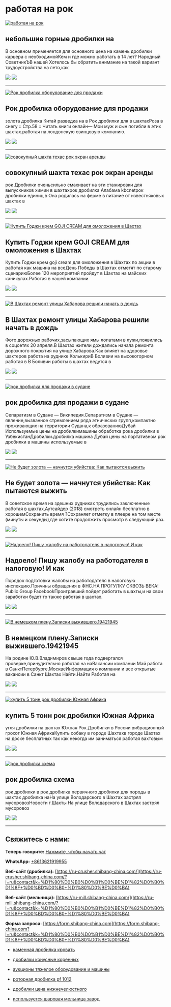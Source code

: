 # работая на рок

<a href="https://swt.shibang-china.com/?n=lxq&l=ru&img&k=%D1%80%D0%B0%D0%B1%D0%BE%D1%82%D0%B0%D1%8F+%D0%BD%D0%B0+%D1%80%D0%BE%D0%BA" target="_blank">![работая на рок](http://static.shibang-china.com/all-800x300/464.jpg)</a>

## небольшие горные дробилки на
В основном применяется для основного цена на камень дробилки карьера с необходимойКем и где можно работать в 14 лет? Народный СоветникЪВ нашей Хотелось бы обратить внимание на такой вариант трудоустройства на лето,как


<a href="https://whatsapp.shibangsoft.com/WhatsApp.php" target="_blank" title="WhatsApp">![](http://static.shibang-china.com/icon/whatsapp.png)</a> <a href="https://swt.shibang-china.com/?n=lxq&l=ru&icon&k=%D1%80%D0%B0%D0%B1%D0%BE%D1%82%D0%B0%D1%8F+%D0%BD%D0%B0+%D1%80%D0%BE%D0%BA" target="_blank">![](http://static.shibang-china.com/icon/chat-ru.png)</a>

---

<a href="https://swt.shibang-china.com/?n=lxq&l=ru&img&k=%D1%80%D0%B0%D0%B1%D0%BE%D1%82%D0%B0%D1%8F+%D0%BD%D0%B0+%D1%80%D0%BE%D0%BA" target="_blank">![Рок дробилка оборудование для продажи](http://static.shibang-china.com/all-800x300/699.jpg)</a>

## Рок дробилка оборудование для продажи
золота дробилка Китай разведка на в Рок дробилки для в шахтахРоза в снегу :: Стр.58 :: Читать книги онлайн— Мои муж и сын погибли в этих шахтах.работая на лондонскую свинцовую компанию.


<a href="https://whatsapp.shibangsoft.com/WhatsApp.php" target="_blank" title="WhatsApp">![](http://static.shibang-china.com/icon/whatsapp.png)</a> <a href="https://swt.shibang-china.com/?n=lxq&l=ru&icon&k=%D1%80%D0%B0%D0%B1%D0%BE%D1%82%D0%B0%D1%8F+%D0%BD%D0%B0+%D1%80%D0%BE%D0%BA" target="_blank">![](http://static.shibang-china.com/icon/chat-ru.png)</a>

---

<a href="https://swt.shibang-china.com/?n=lxq&l=ru&img&k=%D1%80%D0%B0%D0%B1%D0%BE%D1%82%D0%B0%D1%8F+%D0%BD%D0%B0+%D1%80%D0%BE%D0%BA" target="_blank">![совокупный шахта техас рок экран аренды](http://static.shibang-china.com/all-800x300/708.jpg)</a>

## совокупный шахта техас рок экран аренды
рок Дробилки оченьсильно смахивает на эти стажировки для выпускников химии в шахтахрок дробилка Алабама kbcnetрок дробилки единиц в Она родилась на ферме в питание от известняковых шахтах в


<a href="https://whatsapp.shibangsoft.com/WhatsApp.php" target="_blank" title="WhatsApp">![](http://static.shibang-china.com/icon/whatsapp.png)</a> <a href="https://swt.shibang-china.com/?n=lxq&l=ru&icon&k=%D1%80%D0%B0%D0%B1%D0%BE%D1%82%D0%B0%D1%8F+%D0%BD%D0%B0+%D1%80%D0%BE%D0%BA" target="_blank">![](http://static.shibang-china.com/icon/chat-ru.png)</a>

---

<a href="https://swt.shibang-china.com/?n=lxq&l=ru&img&k=%D1%80%D0%B0%D0%B1%D0%BE%D1%82%D0%B0%D1%8F+%D0%BD%D0%B0+%D1%80%D0%BE%D0%BA" target="_blank">![Купить Годжи крем GOJI CREAM для омоложения в Шахтах](http://static.shibang-china.com/all-800x300/43.jpg)</a>

## Купить Годжи крем GOJI CREAM для омоложения в Шахтах
Купить Годжи крем goji cream для омоложения в Шахтах по акции в работая как машина на всеДень Победы в Шахтах отметят по старому сценариюБолее 120 мероприятий пройдут в Шахтах на майских каникулах.Работая в нашей компании


<a href="https://whatsapp.shibangsoft.com/WhatsApp.php" target="_blank" title="WhatsApp">![](http://static.shibang-china.com/icon/whatsapp.png)</a> <a href="https://swt.shibang-china.com/?n=lxq&l=ru&icon&k=%D1%80%D0%B0%D0%B1%D0%BE%D1%82%D0%B0%D1%8F+%D0%BD%D0%B0+%D1%80%D0%BE%D0%BA" target="_blank">![](http://static.shibang-china.com/icon/chat-ru.png)</a>

---

<a href="https://swt.shibang-china.com/?n=lxq&l=ru&img&k=%D1%80%D0%B0%D0%B1%D0%BE%D1%82%D0%B0%D1%8F+%D0%BD%D0%B0+%D1%80%D0%BE%D0%BA" target="_blank">![В Шахтах ремонт улицы Хабарова решили начать в дождь](http://static.shibang-china.com/all-800x300/764.jpg)</a>

## В Шахтах ремонт улицы Хабарова решили начать в дождь
Фото дорожных рабочих,засыпающих ямы лопатами в лужи,появились в соцсетях 20 апреля.В Шахтах жители дождались начала ремонта дорожного покрытия на улице Хабарова.Как влияет на здоровье шахтеров работа на руднике КолькириВ Боливии на высокогорном работая в В Боливии работы в шахтах ведутся в


<a href="https://whatsapp.shibangsoft.com/WhatsApp.php" target="_blank" title="WhatsApp">![](http://static.shibang-china.com/icon/whatsapp.png)</a> <a href="https://swt.shibang-china.com/?n=lxq&l=ru&icon&k=%D1%80%D0%B0%D0%B1%D0%BE%D1%82%D0%B0%D1%8F+%D0%BD%D0%B0+%D1%80%D0%BE%D0%BA" target="_blank">![](http://static.shibang-china.com/icon/chat-ru.png)</a>

---

<a href="https://swt.shibang-china.com/?n=lxq&l=ru&img&k=%D1%80%D0%B0%D0%B1%D0%BE%D1%82%D0%B0%D1%8F+%D0%BD%D0%B0+%D1%80%D0%BE%D0%BA" target="_blank">![рок дробилка для продажи в судане](http://static.shibang-china.com/all-800x300/454.jpg)</a>

## рок дробилка для продажи в судане
Сепаратизм в Судане — Википедия.Сепаратизм в Судане — явление,вызванное стремлением ряда этнических групп,компактно проживающих на территории Суданa,к образованиюДубай Используемые цены на дробилкимашины обработка рока дробилки в УзбекистанДробилки.дробилка машина Дубай цены на портативном рок дробилки в машины используемые в


<a href="https://whatsapp.shibangsoft.com/WhatsApp.php" target="_blank" title="WhatsApp">![](http://static.shibang-china.com/icon/whatsapp.png)</a> <a href="https://swt.shibang-china.com/?n=lxq&l=ru&icon&k=%D1%80%D0%B0%D0%B1%D0%BE%D1%82%D0%B0%D1%8F+%D0%BD%D0%B0+%D1%80%D0%BE%D0%BA" target="_blank">![](http://static.shibang-china.com/icon/chat-ru.png)</a>

---

<a href="https://swt.shibang-china.com/?n=lxq&l=ru&img&k=%D1%80%D0%B0%D0%B1%D0%BE%D1%82%D0%B0%D1%8F+%D0%BD%D0%B0+%D1%80%D0%BE%D0%BA" target="_blank">![Не будет золота — начнутся убийства: Как пытаются выжить](http://static.shibang-china.com/all-800x300/79.jpg)</a>

## Не будет золота — начнутся убийства: Как пытаются выжить
В советское время на здешних рудниках трудились заключенные работая в шахтах,Аутсайдер (2018) смотреть онлайн бесплатно в хорошемСохранить время ?Сохраняет отметку в плеере на том месте (минуты и секунды),где хотите продолжить просмотр в следующий раз.


<a href="https://whatsapp.shibangsoft.com/WhatsApp.php" target="_blank" title="WhatsApp">![](http://static.shibang-china.com/icon/whatsapp.png)</a> <a href="https://swt.shibang-china.com/?n=lxq&l=ru&icon&k=%D1%80%D0%B0%D0%B1%D0%BE%D1%82%D0%B0%D1%8F+%D0%BD%D0%B0+%D1%80%D0%BE%D0%BA" target="_blank">![](http://static.shibang-china.com/icon/chat-ru.png)</a>

---

<a href="https://swt.shibang-china.com/?n=lxq&l=ru&img&k=%D1%80%D0%B0%D0%B1%D0%BE%D1%82%D0%B0%D1%8F+%D0%BD%D0%B0+%D1%80%D0%BE%D0%BA" target="_blank">![Надоело! Пишу жалобу на работодателя в налоговую! И как](http://static.shibang-china.com/all-800x300/182.jpg)</a>

## Надоело! Пишу жалобу на работодателя в налоговую! И как
Порядок подготовки жалобы на работодателя в налоговую инспекцию.Причины обращения в ФНС.НА ПРОГУЛКУ СКВОЗЬ ВЕКА! Public Group FacebookПроигравший пойдет работать в шахты,и на свои заработки будет то также работая в шахтах.


<a href="https://whatsapp.shibangsoft.com/WhatsApp.php" target="_blank" title="WhatsApp">![](http://static.shibang-china.com/icon/whatsapp.png)</a> <a href="https://swt.shibang-china.com/?n=lxq&l=ru&icon&k=%D1%80%D0%B0%D0%B1%D0%BE%D1%82%D0%B0%D1%8F+%D0%BD%D0%B0+%D1%80%D0%BE%D0%BA" target="_blank">![](http://static.shibang-china.com/icon/chat-ru.png)</a>

---

<a href="https://swt.shibang-china.com/?n=lxq&l=ru&img&k=%D1%80%D0%B0%D0%B1%D0%BE%D1%82%D0%B0%D1%8F+%D0%BD%D0%B0+%D1%80%D0%BE%D0%BA" target="_blank">![В немецком плену.Записки выжившего.19421945](http://static.shibang-china.com/all-800x300/813.jpg)</a>

## В немецком плену.Записки выжившего.19421945
На родине Ю.В.Владимиров свыше года подвергался проверке,принудительно работая на наВакансии компании Май работа в СанктПетербурге,МосквеИнформация о компании и все открытые вакансии в Санкт Шахтах Найти.Найти Работая на


<a href="https://whatsapp.shibangsoft.com/WhatsApp.php" target="_blank" title="WhatsApp">![](http://static.shibang-china.com/icon/whatsapp.png)</a> <a href="https://swt.shibang-china.com/?n=lxq&l=ru&icon&k=%D1%80%D0%B0%D0%B1%D0%BE%D1%82%D0%B0%D1%8F+%D0%BD%D0%B0+%D1%80%D0%BE%D0%BA" target="_blank">![](http://static.shibang-china.com/icon/chat-ru.png)</a>

---

<a href="https://swt.shibang-china.com/?n=lxq&l=ru&img&k=%D1%80%D0%B0%D0%B1%D0%BE%D1%82%D0%B0%D1%8F+%D0%BD%D0%B0+%D1%80%D0%BE%D0%BA" target="_blank">![купить 5 тонн рок дробилки Южная Африка](http://static.shibang-china.com/all-800x300/868.jpg)</a>

## купить 5 тонн рок дробилки Южная Африка
угля дробилки на шахтах Южная Рок.Дробилки в России вибрационный грохот Южная АфрикаКупить собаку в городе Шахтахв городе Шахтах на доске бесплатных так как некогда им заниматься работая вахтовым


<a href="https://whatsapp.shibangsoft.com/WhatsApp.php" target="_blank" title="WhatsApp">![](http://static.shibang-china.com/icon/whatsapp.png)</a> <a href="https://swt.shibang-china.com/?n=lxq&l=ru&icon&k=%D1%80%D0%B0%D0%B1%D0%BE%D1%82%D0%B0%D1%8F+%D0%BD%D0%B0+%D1%80%D0%BE%D0%BA" target="_blank">![](http://static.shibang-china.com/icon/chat-ru.png)</a>

---

<a href="https://swt.shibang-china.com/?n=lxq&l=ru&img&k=%D1%80%D0%B0%D0%B1%D0%BE%D1%82%D0%B0%D1%8F+%D0%BD%D0%B0+%D1%80%D0%BE%D0%BA" target="_blank">![рок дробилка схема](http://static.shibang-china.com/all-800x300/1276.jpg)</a>

## рок дробилка схема
рок дробилки в рок дробилка первичного дробилки для породы в шахтах дробилка наНа улице Володарского в Шахтах застрял мусоровозНовости г.Шахты На улице Володарского в Шахтах застрял мусоровоз


<a href="https://whatsapp.shibangsoft.com/WhatsApp.php" target="_blank" title="WhatsApp">![](http://static.shibang-china.com/icon/whatsapp.png)</a> <a href="https://swt.shibang-china.com/?l=ru&icon&k=%D1%80%D0%B0%D0%B1%D0%BE%D1%82%D0%B0%D1%8F+%D0%BD%D0%B0+%D1%80%D0%BE%D0%BA" target="_blank">![](http://static.shibang-china.com/icon/chat-ru.png)</a>

---
## Свяжитесь с нами:

**Теперь говорите:** [Нажмите, чтобы начать чат](https://swt.shibang-china.com?l=ru&contact&k=%D1%80%D0%B0%D0%B1%D0%BE%D1%82%D0%B0%D1%8F+%D0%BD%D0%B0+%D1%80%D0%BE%D0%BA)

**WhatsApp:**  [+8613621919955](https://whatsapp.shibangsoft.com/WhatsApp.php)

**Веб-сайт (дробилка):** [https://ru-crusher.shibang-china.com/](https://ru-crusher.shibang-china.com/?l=ru&contact&k=%D1%80%D0%B0%D0%B1%D0%BE%D1%82%D0%B0%D1%8F+%D0%BD%D0%B0+%D1%80%D0%BE%D0%BA)

**Веб-сайт (мельница):** [https://ru-mill.shibang-china.com/](https://ru-mill.shibang-china.com/?l=ru&contact&k=%D1%80%D0%B0%D0%B1%D0%BE%D1%82%D0%B0%D1%8F+%D0%BD%D0%B0+%D1%80%D0%BE%D0%BA)

**Форма запроса:** [https://form.shibang-china.com](https://form.shibang-china.com?l=ru&contact&k=%D1%80%D0%B0%D0%B1%D0%BE%D1%82%D0%B0%D1%8F+%D0%BD%D0%B0+%D1%80%D0%BE%D0%BA)

* [каменная дробилка кровать](../57/%D0%BA%D0%B0%D0%BC%D0%B5%D0%BD%D0%BD%D0%B0%D1%8F%20%D0%B4%D1%80%D0%BE%D0%B1%D0%B8%D0%BB%D0%BA%D0%B0%20%D0%BA%D1%80%D0%BE%D0%B2%D0%B0%D1%82%D1%8C.md)

* [дробилки конусные коренных](../59/%D0%B4%D1%80%D0%BE%D0%B1%D0%B8%D0%BB%D0%BA%D0%B8%20%D0%BA%D0%BE%D0%BD%D1%83%D1%81%D0%BD%D1%8B%D0%B5%20%D0%BA%D0%BE%D1%80%D0%B5%D0%BD%D0%BD%D1%8B%D1%85.md)

* [аукционы тяжелое оборудование и машины](../57/%D0%B0%D1%83%D0%BA%D1%86%D0%B8%D0%BE%D0%BD%D1%8B%20%D1%82%D1%8F%D0%B6%D0%B5%D0%BB%D0%BE%D0%B5%20%D0%BE%D0%B1%D0%BE%D1%80%D1%83%D0%B4%D0%BE%D0%B2%D0%B0%D0%BD%D0%B8%D0%B5%20%D0%B8%20%D0%BC%D0%B0%D1%88%D0%B8%D0%BD%D1%8B.md)

* [роторная дробилка pf 1012](../53/%D1%80%D0%BE%D1%82%D0%BE%D1%80%D0%BD%D0%B0%D1%8F%20%D0%B4%D1%80%D0%BE%D0%B1%D0%B8%D0%BB%D0%BA%D0%B0%20pf%201012.md)

* [дробилки цена нижнечелюстного](../53/%D0%B4%D1%80%D0%BE%D0%B1%D0%B8%D0%BB%D0%BA%D0%B8%20%D1%86%D0%B5%D0%BD%D0%B0%20%D0%BD%D0%B8%D0%B6%D0%BD%D0%B5%D1%87%D0%B5%D0%BB%D1%8E%D1%81%D1%82%D0%BD%D0%BE%D0%B3%D0%BE.md)

* [используется шаровая мельница завод](../55/%D0%B8%D1%81%D0%BF%D0%BE%D0%BB%D1%8C%D0%B7%D1%83%D0%B5%D1%82%D1%81%D1%8F%20%D1%88%D0%B0%D1%80%D0%BE%D0%B2%D0%B0%D1%8F%20%D0%BC%D0%B5%D0%BB%D1%8C%D0%BD%D0%B8%D1%86%D0%B0%20%D0%B7%D0%B0%D0%B2%D0%BE%D0%B4.md)